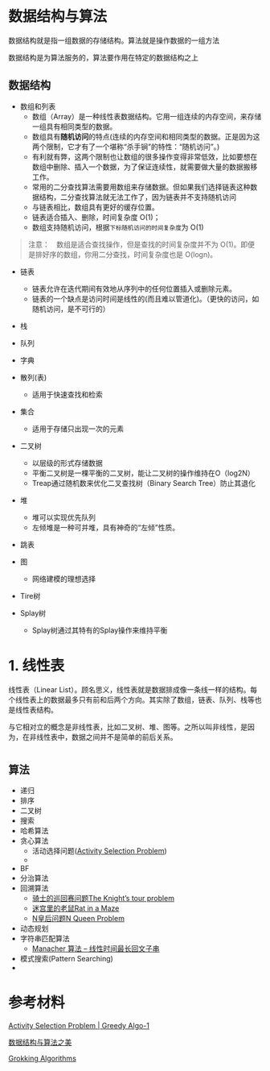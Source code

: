 <!--
 * @Author: zhaokang zhaokang1@xiaomi.com
 * @Date: 2022-05-20 15:14:46
 * @LastEditors: zhaokang zhaokang1@xiaomi.com
 * @LastEditTime: 2022-05-24 17:48:18
 * @FilePath: /CS-notes/algorithm/README.md
 * @Description: 这是默认设置,请设置`customMade`, 打开koroFileHeader查看配置 进行设置: https://github.com/OBKoro1/koro1FileHeader/wiki/%E9%85%8D%E7%BD%AE
-->
# 数据结构与算法
数据结构就是指一组数据的存储结构。算法就是操作数据的一组方法

数据结构是为算法服务的，算法要作用在特定的数据结构之上
## 数据结构
-  数组和列表
   -  数组（Array）是一种线性表数据结构。它用一组连续的内存空间，来存储一组具有相同类型的数据。
   -  数组具有**随机访问**的特点(连续的内存空间和相同类型的数据。正是因为这两个限制，它才有了一个堪称“杀手锏”的特性：“随机访问”。)
   -  有利就有弊，这两个限制也让数组的很多操作变得非常低效，比如要想在数组中删除、插入一个数据，为了保证连续性，就需要做大量的数据搬移工作。
   -  常用的二分查找算法需要用数组来存储数据。但如果我们选择链表这种数据结构，二分查找算法就无法工作了，因为链表并不支持随机访问
   -  与链表相比，数组具有更好的缓存位置。
   -  链表适合插入、删除，时间复杂度 O(1)；
   -  数组支持随机访问，根据`下标随机访问的时间复杂度`为 O(1)

> 注意：　数组是适合查找操作，但是查找的时间复杂度并不为 O(1)。即便是排好序的数组，你用二分查找，时间复杂度也是 O(logn)。

-  链表
   -  链表允许在迭代期间有效地从序列中的任何位置插入或删除元素。
   -  链表的一个缺点是访问时间是线性的(而且难以管道化)。（更快的访问，如随机访问，是不可行的）
-  栈
-  队列
-  字典
-  散列(表)
   -  适用于快速查找和检索

-  集合
   -  适用于存储只出现一次的元素
-  二叉树
   -  以层级的形式存储数据
   -  平衡二叉树是一棵平衡的二叉树，能让二叉树的操作维持在O（log2N）
   -  Treap通过随机数来优化二叉查找树（Binary Search Tree）防止其退化
-  堆
   -  堆可以实现优先队列
   -  左倾堆是一种可并堆，具有神奇的“左倾”性质。
-  跳表
-  图
   -  网络建模的理想选择
-  Tire树
-  Splay树
   -  Splay树通过其特有的Splay操作来维持平衡

# 1. 线性表
线性表（Linear List）。顾名思义，线性表就是数据排成像一条线一样的结构。每个线性表上的数据最多只有前和后两个方向。其实除了数组，链表、队列、栈等也是线性表结构。

与它相对立的概念是非线性表，比如二叉树、堆、图等。之所以叫非线性，是因为，在非线性表中，数据之间并不是简单的前后关系。
# 

## 算法

- 递归
- 排序
- 二叉树
- 搜索
- 哈希算法
- 贪心算法
  - 活动选择问题([Activity Selection Problem](https://www.geeksforgeeks.org/activity-selection-problem-greedy-algo-1/?ref=lbp))
  - 
- BF
- 分治算法
- 回溯算法
  - [骑士的巡回赛问题The Knight’s tour problem](https://www.geeksforgeeks.org/the-knights-tour-problem-backtracking-1/?ref=lbp)
  - [迷宫里的老鼠Rat in a Maze ](https://www.geeksforgeeks.org/rat-in-a-maze-backtracking-2/?ref=lbp)
  - [N皇后问题N Queen Problem](https://www.geeksforgeeks.org/n-queen-problem-backtracking-3/?ref=lbp)
- 动态规划
- 字符串匹配算法
  - [Manacher 算法 – 线性时间最长回文子串](https://www.geeksforgeeks.org/manachers-algorithm-linear-time-longest-palindromic-substring-part-1/?ref=lbp)
- 模式搜索(Pattern Searching)
- 



# 参考材料
[Activity Selection Problem | Greedy Algo-1](https://www.geeksforgeeks.org/activity-selection-problem-greedy-algo-1/?ref=lbp)

[数据结构与算法之美](https://time.geekbang.org/column/intro/100017301?tab=catalog)

[Grokking Algorithms](https://github.com/egonSchiele/grokking_algorithms)